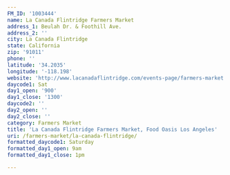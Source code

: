 ```yaml
---
FM_ID: '1003444'
name: La Canada Flintridge Farmers Market
address_1: Beulah Dr. & Foothill Ave.
address_2: ''
city: La Canada Flintridge
state: California
zip: '91011'
phone: ''
latitude: '34.2035'
longitude: '-118.198'
website: 'http://www.lacanadaflintridge.com/events-page/farmers-market.html'
daycode1: Sat
day1_open: '900'
day1_close: '1300'
daycode2: ''
day2_open: ''
day2_close: ''
category: Farmers Market
title: 'La Canada Flintridge Farmers Market, Food Oasis Los Angeles'
uri: /farmers-market/la-canada-flintridge/
formatted_daycode1: Saturday
formatted_day1_open: 9am
formatted_day1_close: 1pm

---
```

